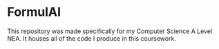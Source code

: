 # FormulAI
This repository was made specifically for my Computer Science A Level NEA. It houses all of the code I produce in this coursework.

